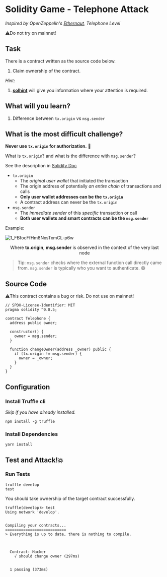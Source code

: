 # Solidity Game - Telephone Attack

_Inspired by OpenZeppelin's [Ethernaut](https://ethernaut.openzeppelin.com), Telephone Level_

⚠️Do not try on mainnet!

## Task

There is a contract written as the source code below.

1. Claim ownership of the contract.

_Hint:_

1. [**solhint**](https://github.com/protofire/solhint) will give you information where your attention is required.

## What will you learn?

1. Difference between `tx.origin` vs `msg.sender`

## What is the most difficult challenge?

**Never use `tx.origin` for authorization.** 🤔

What is `tx.origin`? and what is the difference with `msg.sender`?

See the description in [Solidity Doc](https://docs.soliditylang.org/en/v0.8.5/security-considerations.html?highlight=tx.origin#tx-origin)

- `tx.origin`
  - The _original user wallet_ that initiated the transaction
  - The origin address of potentially _an entire chain_ of transactions and calls
  - **Only user wallet addresses can be the `tx.origin`**
  - A contract address can never be the `tx.origin`
- `msg.sender`
  - The _immediate sender_ of this _specific_ transaction or call
  - **Both user wallets and smart contracts can be the `msg.sender`**

Example:

![1_FBfocFfHm8NxsTxmCL-p6w](https://user-images.githubusercontent.com/78368735/122559327-9190ab00-d015-11eb-9032-968238d479dd.png)
<p align="center">Where <b>tx.origin</b>, <b>msg.sender</b> is observed in the context of the very last node</p>

> Tip: `msg.sender` checks where the external function call directly came from. `msg.sender` is typically who you want to authenticate. 😄

## Source Code

⚠️This contract contains a bug or risk. Do not use on mainnet!

```solidity
// SPDX-License-Identifier: MIT
pragma solidity ^0.8.5;

contract Telephone {
  address public owner;

  constructor() {
    owner = msg.sender;
  }

  function changeOwner(address _owner) public {
    if (tx.origin != msg.sender) {
      owner = _owner;
    }
  }
}

```

## Configuration

### Install Truffle cli

_Skip if you have already installed._

```
npm install -g truffle
```

### Install Dependencies

```
yarn install
```

## Test and Attack!💥

### Run Tests

```
truffle develop
test
```

You should take ownership of the target contract successfully.

```
truffle(develop)> test
Using network 'develop'.


Compiling your contracts...
===========================
> Everything is up to date, there is nothing to compile.



  Contract: Hacker
    √ should change owner (297ms)


  1 passing (373ms)

```
